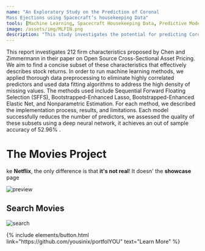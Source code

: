 ```yaml
---
name: "An Exploratory Study on the Prediction of Coronal
Mass Ejections using Spacecraft’s housekeeping Data"
tools: [Machine Learning, Spacecraft Housekeeping Data, Predictive Modeling, Data Imbalance, Logistic Regression, Neural Networks, Support Vector Machines, Temporal Resolution,Proof of Concept (PoC)]
image: /assets/img/MLFIN.png
description: "This study investigates the potential for predicting Coronal Mass Ejections (CMEs) using spacecraft housekeeping data, particularly focusing on Error Detection and Correction (EDAC) counts. The research utilizes machine learning methods—including Logistic Regression, Neural Networks, and Support Vector Machines—linking EDAC variations to CME-induced Forbush Decreases. Despite attempts to improve model performance, challenges arose due to the low frequency of EDAC events compared to CME durations, revealing that the EDAC data lacks the necessary temporal resolution for reliable predictions. The proof of concept (PoC) showed improved performance with assumed higher EDAC rates, highlighting that the EDAC data's quality limits practical CME prediction, suggesting a need for additional data sources to enhance model reliability."
---
```

This report investigates 212 firm characteristics proposed by Chen and Zimmermann in their paper on Open Source Cross-Sectional Asset Pricing. We aim to find a concise subset of these characteristics that effectively describes stock returns. In order to run machine learning methods, we applied thorough data preprocessing to eliminate highly correlated predictors and used data fitting algorithms to address the high density of missing values. The methods used include Sequential Forward Floating Selection (SFFS), Bootstrapped-Enhanced Lasso, Bootstrapped-Enhanced Elastic Net, and Nonparametric Estimation. For each method, we described the implementation process, results, and limitations. Each model successfully reduces the number of predictors, we assessed the quality of these subsets using a deep neural network, it achieves an out of sample accuracy of 52.96% .

# The Movies Project

ke **Netflix**, the only difference is that **it's not real**! It doesn' the **showcase** page

![preview](https://www.sketchappsources.com/resources/source-image/we-were-soldiers-landing-page-dbruggisser.jpg)

## Search Movies

![search](https://www.sketchappsources.com/resources/source-image/microsoft-windows-10-virtual-keyboard-diogo-sousa.png)

<p class="text-center">
{% include elements/button.html link="https://github.com/yousinix/portfolYOU" text="Learn More" %}
</p>